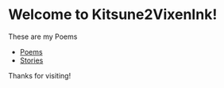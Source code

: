 # Welcome to Kitsune2VixenInk!

These are my Poems 

- [Poems](poems/poems/)
- [Stories](stories/stories/) <!-- Add your stories here soon! -->

Thanks for visiting!
